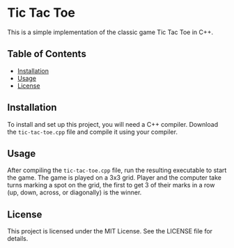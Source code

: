 # Tic Tac Toe

This is a simple implementation of the classic game Tic Tac Toe in C++.

## Table of Contents

- [Installation](#installation)
- [Usage](#usage)
- [License](#license)

## Installation

To install and set up this project, you will need a C++ compiler. Download the `tic-tac-toe.cpp` file and compile it using your compiler.

## Usage

After compiling the `tic-tac-toe.cpp` file, run the resulting executable to start the game. The game is played on a 3x3 grid. Player and the computer take turns marking a spot on the grid, the first to get 3 of their marks in a row (up, down, across, or diagonally) is the winner.

## License

This project is licensed under the MIT License. See the LICENSE file for details.
